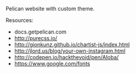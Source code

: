 Pelican website with custom theme.

Resources: 

* docs.getpelican.com
* http://purecss.io/
* http://gionkunz.github.io/chartist-js/index.html
* http://jlord.us/blog/your-own-instagram.html
* http://codepen.io/hackthevoid/pen/AIoba/
* https://www.google.com/fonts



